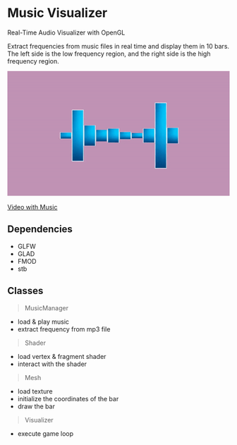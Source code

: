 # Music Visualizer
Real-Time Audio Visualizer with OpenGL  

Extract frequencies from music files in real time and display them in 10 bars.  
The left side is the low frequency region, and the right side is the high frequency region.

![demo](./demo.gif)

[Video with Music](https://youtu.be/rlNx66UQ0ao)

## Dependencies
* GLFW
* GLAD
* FMOD
* stb

## Classes
> MusicManager
* load & play music
* extract frequency from mp3 file

> Shader
* load vertex & fragment shader
* interact with the shader

> Mesh
* load texture
* initialize the coordinates of the bar
* draw the bar

> Visualizer
* execute game loop